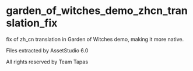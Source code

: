 # garden_of_witches_demo_zhcn_translation_fix
fix of zh_cn translation in Garden of Witches demo, making it more native.

Files extracted by AssetStudio 6.0

All rights reserved by Team Tapas
